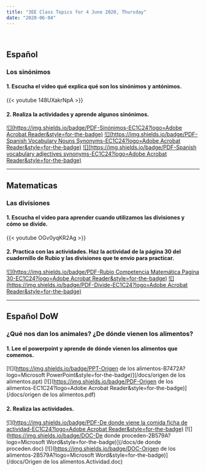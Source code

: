 ```yaml
---
title: "3EE Class Topics for 4 June 2020, Thursday"
date: "2020-06-04"
---
```


&nbsp;

## Español

### Los sinónimos

#### 1. Escucha el video qué explica qué son los sinónimos y antónimos.

{{< youtube 148UXakrNpA >}}

#### 2. Realiza la actividades y aprende algunos sinónimos.

[![](https://img.shields.io/badge/PDF-Sinónimos-EC1C24?logo=Adobe Acrobat Reader&style=for-the-badge)](/docs/sinonimos.pdf) [![](https://img.shields.io/badge/PDF-Spanish Vocabulary Nouns Synonyms-EC1C24?logo=Adobe Acrobat Reader&style=for-the-badge)](/docs/spanish-vocabulary-nouns-synonyms.pdf) [![](https://img.shields.io/badge/PDF-Spanish vocabulary adjectives synonyms-EC1C24?logo=Adobe Acrobat Reader&style=for-the-badge)](/docs/Spanish-vocabulary-adjectives-synonyms.pdf)


<hr>

## Matematicas

### Las divisiones

#### 1. Escucha el video para aprender cuando utilizamos las divisiones y cómo se divide.

{{< youtube OGv0yqKR2Ag >}}

#### 2. Practica con las actividades. Haz la actividad de la página 30 del cuadernillo de Rubio y las divisiones que te envío para practicar.

[![](https://img.shields.io/badge/PDF-Rubio Competencia Matemática Pagina 30-EC1C24?logo=Adobe Acrobat Reader&style=for-the-badge)](/docs/Rubio_Competencia_Matematica_p30.pdf) [![](https://img.shields.io/badge/PDF-Divide-EC1C24?logo=Adobe Acrobat Reader&style=for-the-badge)](/docs/Divide.pdf)

<hr>

## Español DoW

### ¿Qué nos dan los animales? ¿De dónde vienen los alimentos?

#### 1. Lee el powerpoint y aprende de dónde vienen los alimentos que comemos.

[![](https://img.shields.io/badge/PPT-Origen de los alimentos-B7472A?logo=Microsoft PowerPoint&style=for-the-badge)](/docs/origen de los alimentos.ppt) [![](https://img.shields.io/badge/PDF-Origen de los alimentos-EC1C24?logo=Adobe Acrobat Reader&style=for-the-badge)](/docs/origen de los alimentos.pdf)

#### 2. Realiza las actividades.

[![](https://img.shields.io/badge/PDF-De donde viene la comida ficha de actividad-EC1C24?logo=Adobe Acrobat Reader&style=for-the-badge)](/docs/es-t-t-2390-de-donde-viene-la-comida-ficha-de-actividad.pdf) [![](https://img.shields.io/badge/DOC-De donde proceden-2B579A?logo=Microsoft Word&style=for-the-badge)](/docs/de donde proceden.doc) [![](https://img.shields.io/badge/DOC-Origen de los alimentos-2B579A?logo=Microsoft Word&style=for-the-badge)](/docs/Origen de los alimentos.Actividad.doc)

<br/>
<br/>

